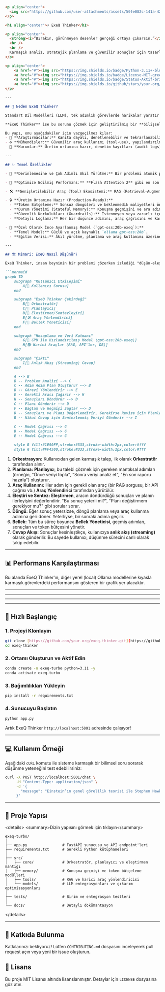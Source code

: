 ````markdown
<p align="center">
  <img src="https://github.com/user-attachments/assets/50fe082c-141a-42a5-92d0-089bad5a0e1b" alt="BRIQ Logo" width="150"/>
</p>

<h1 align="center">⚡️ ExeQ Thinker</h1>

<p align="center">
  <strong><i>“Bırakın, görünmeyen desenler gerçeği ortaya çıkarsın.”</i></strong>
  <br />
  <br />
  Karmaşık analiz, stratejik planlama ve güvenilir sonuçlar için tasarlanmış, derinlemesine düşünen bir bilişsel mimari.
</p>

<p align="center">
    <a href="#"><img src="https://img.shields.io/badge/Python-3.11+-blue?logo=python&logoColor=white" alt="Python Version"></a>
    <a href="#"><img src="https://img.shields.io/badge/License-MIT-green.svg" alt="License"></a>
    <a href="#"><img src="https://img.shields.io/badge/Status-Aktif-brightgreen" alt="Project Status"></a>
    <a href="#"><img src="https://img.shields.io/github/stars/your-org/exeq-thinker?style=social" alt="GitHub Stars"></a>
</p>

---

## 🎯 Neden ExeQ Thinker?

Standart Dil Modelleri (LLM), tek adımlık görevlerde harikalar yaratır ancak karmaşık, çok aşamalı ve belirsiz problemler karşısında yetersiz kalır. Cevapları yüzeysel olabilir, kritik detayları gözden kaçırabilir ve tutarsız sonuçlar üretebilirler.

**ExeQ Thinker** ise bu sorunu çözmek için geliştirilmiş bir **bilişsel mimaridir (cognitive architecture)**. Basit bir "soru-cevap" mekanizması yerine, problemi alt görevlere ayıran, her adımı eleştirel bir süzgeçten geçiren ve araçları (tool) akıllıca kullanarak en doğru sonuca ulaşan **planlayıcı-eleştirmen (planner-critic)** döngülerini kullanır.

Bu yapı, onu aşağıdakiler için vazgeçilmez kılar:
- 🧠 **Araştırmacılar:** Kanıta dayalı, denetlenebilir ve tekrarlanabilir analiz zincirleri oluşturmak için.
- ⚙️ **Mühendisler:** Güvenilir araç kullanımı (tool-use), yapılandırılmış veri (JSON) çıktısı ve otomasyon süreçleri için.
- 🏢 **Kurumlar:** Üretim ortamına hazır, denetim kayıtları (audit logs) tutan ve öngörülebilir yapay zeka kararları için.

---

## ✨ Temel Özellikler

- 🧭 **Derinlemesine ve Çok Adımlı Akıl Yürütme:** Bir problemi atomik parçalarına ayırır, her birini analiz eder ve sonuçları sentezleyerek yüksek güvenilirlikli çıktılar üretir. Bu, "Chain of Thought" mekanizmasının çok daha gelişmiş bir versiyonudur.

- 🚀 **Optimize Edilmiş Performans:** **Flash Attention 2** gibi en son GPU optimizasyonları sayesinde, dikkat mekanizmasının karesel ($O(N^2)$) karmaşıklığını çizgisel ($O(N)$) seviyesine indirir. Bu, daha az VRAM kullanımı ve çok daha yüksek çıkarım (inference) hızları anlamına gelir.

- 🛠️ **Genişletilebilir Araç (Tool) Ekosistemi:** RAG (Retrieval-Augmented Generation) pipeline'ları, harici API'lar, veritabanları veya özel veri kaynakları gibi herhangi bir aracı sisteme kolayca entegre edin.

- 🔒 **Üretim Ortamına Hazır (Production-Ready):**
  - **Token Bütçeleme:** Sonsuz döngüleri ve beklenmedik maliyetleri önlemek için her işlemde token kullanımını akıllıca yönetir.
  - **Durum Yönetimi (Stateful Memory):** Konuşma geçmişini ve ara adımları yöneterek bağlamı asla kaybetmez.
  - **Güvenlik Korkulukları (Guardrails):** İstenmeyen veya zararlı içerik üretimini engeller ve sistemin güvenilirliğini artırır.
  - **Detaylı Loglama:** Her bir düşünce adımını, araç çağrısını ve kararını kaydederek tam bir denetlenebilirlik sağlar.

- 🧠 **Özel Olarak İnce Ayarlanmış Model (`gpt-oss:20b-exeq`):**
  - **Temel Model:** Güçlü ve açık kaynaklı `ollama gpt-oss:20b`.
  - **Eğitim Verisi:** Akıl yürütme, planlama ve araç kullanımı üzerine odaklanmış, **1.8 milyon ham örnekten oluşan (toplamda 400 milyar token'dan fazla)** devasa bir veri seti ile ince ayar (fine-tuning) yapılmıştır. Bu, modelin karmaşık talimatları anlama ve uygulama yeteneğini zirveye taşır.

---

## 🏗️ Mimari: ExeQ Nasıl Düşünür?

ExeQ Thinker, insan beyninin bir problemi çözerken izlediği "düşün-eleştir-eyleme geç" döngüsünü taklit eder. Süreç, aşağıdaki adımlarla işler:

```mermaid
graph TD
    subgraph "Kullanıcı Etkileşimi"
        A[👤 Kullanıcı Sorusu]
    end

    subgraph "ExeQ Thinker Çekirdeği"
        B[🧠 Orkestratör]
        C[📝 Planlayıcı]
        D[🔎 Eleştirmen/Sentezleyici]
        E[🛠️ Araç Yönlendirici]
        F[💾 Bellek Yöneticisi]
    end

    subgraph "Hesaplama ve Veri Katmanı"
        G[🚀 GPU ile Hızlandırılmış Model (gpt-oss:20b-exeq)]
        H[📚 Harici Araçlar (RAG, API'ler, DB)]
    end

    subgraph "Çıktı"
        I[💬 Anlık Akış (Streaming) Cevap]
    end

    A --> B
    B -- Problem Analizi --> C
    C -- Adım Adım Plan Oluşturur --> B
    B -- Görevi Yönlendirir --> E
    E -- Gerekli Aracı Çağırır --> H
    H -- Sonuçları Döndürür --> D
    C -- Planı Gönderir --> D
    F -- Bağlam ve Geçmişi Sağlar --> D
    D -- Sonuçları ve Planı Değerlendirir, Gerekirse Revize için Planlayıcıya Geri Gönderir --> B
    B -- Nihai Cevap için Sentezlenmiş Veriyi Gönderir --> I
    
    C -- Model Çağrısı --> G
    D -- Model Çağrısı --> G
    E -- Model Çağrısı --> G

    style B fill:#1E90FF,stroke:#333,stroke-width:2px,color:#fff
    style G fill:#FF4500,stroke:#333,stroke-width:2px,color:#fff
````

1.  **Orkestrasyon:** Kullanıcıdan gelen karmaşık talep, ilk olarak **Orkestratör** tarafından alınır.
2.  **Planlama:** **Planlayıcı**, bu talebi çözmek için gereken mantıksal adımları (örneğin, "Önce veriyi topla", "Sonra veriyi analiz et", "En son raporu hazırla") oluşturur.
3.  **Araç Kullanımı:** Her adım için gerekli olan araç (bir RAG sorgusu, bir API çağrısı vb.) **Araç Yönlendirici** tarafından yürütülür.
4.  **Eleştiri ve Sentez:** **Eleştirmen**, aracın döndürdüğü sonuçları ve planın ilerleyişini değerlendirir. "Bu sonuç yeterli mi?", "Planı değiştirmem gerekiyor mu?" gibi sorular sorar.
5.  **Döngü:** Eğer sonuç yetersizse, döngü planlama veya araç kullanma adımına geri döner. Yeterliyse, bir sonraki adıma geçilir.
6.  **Bellek:** Tüm bu süreç boyunca **Bellek Yöneticisi**, geçmiş adımları, sonuçları ve token bütçesini yönetir.
7.  **Cevap Akışı:** Sonuçlar kesinleştikçe, kullanıcıya **anlık akış (streaming)** olarak gönderilir. Bu sayede kullanıcı, düşünme sürecini canlı olarak takip edebilir.

-----

## 📊 Performans Karşılaştırması

Bu alanda ExeQ Thinker'ın, diğer yerel (local) Ollama modellerine kıyasla karmaşık görevlerdeki performansını gösteren bir grafik yer alacaktır.

-----

-----

-----

-----

## 🚀 Hızlı Başlangıç

### 1\. Projeyi Klonlayın

```bash
git clone [https://github.com/your-org/exeq-thinker.git](https://github.com/your-org/exeq-thinker.git)
cd exeq-thinker
```

### 2\. Ortamı Oluşturun ve Aktif Edin

```bash
conda create -n exeq-turbo python=3.11 -y
conda activate exeq-turbo
```

### 3\. Bağımlılıkları Yükleyin

```bash
pip install -r requirements.txt
```

### 4\. Sunucuyu Başlatın

```bash
python app.py
```

Artık ExeQ Thinker `http://localhost:5001` adresinde çalışıyor\!

-----

## 💻 Kullanım Örneği

Aşağıdaki `cURL` komutu ile sisteme karmaşık bir bilimsel soru sorarak düşünme yeteneğini test edebilirsiniz:

```bash
curl -X POST http://localhost:5001/chat \
     -H "Content-Type: application/json" \
     -d '{
       "message": "Einstein’ın genel görelilik teorisi ile Stephen Hawking’in kara delikler üzerine yaptığı çalışmalar arasında, hangi noktada ve neden uzlaşmaz bir fark ortaya çıkmaktadır?"
     }'
```

-----

## 📂 Proje Yapısı

\<details\>
\<summary\>Dizin yapısını görmek için tıklayın\</summary\>

```
exeq-turbo/
│
├── app.py                # FastAPI sunucusu ve API endpoint'leri
├── requirements.txt      # Gerekli Python kütüphaneleri
│
├── src/
│   ├── core/             # Orkestratör, planlayıcı ve eleştirmen mantığı
│   ├── memory/           # Konuşma geçmişi ve token bütçeleme modülleri
│   ├── tools/            # RAG ve harici araç yönlendiricisi
│   └── models/           # LLM entegrasyonları ve çıkarım optimizasyonları
│
├── tests/                # Birim ve entegrasyon testleri
│
└── docs/                 # Detaylı dokümantasyon
```

\</details\>

-----

## 🤝 Katkıda Bulunma

Katkılarınızı bekliyoruz\! Lütfen `CONTRIBUTING.md` dosyasını inceleyerek pull request açın veya yeni bir issue oluşturun.

## 📄 Lisans

Bu proje MIT Lisansı altında lisanslanmıştır. Detaylar için `LICENSE` dosyasına göz atın.

```
```
